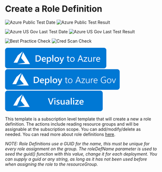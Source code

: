 # Create a Role Definition

![Azure Public Test Date](https://azurequickstartsservice.blob.core.windows.net/badges/subscription-deployments/create-role-def/PublicLastTestDate.svg)
![Azure Public Test Result](https://azurequickstartsservice.blob.core.windows.net/badges/subscription-deployments/create-role-def/PublicDeployment.svg)

![Azure US Gov Last Test Date](https://azurequickstartsservice.blob.core.windows.net/badges/subscription-deployments/create-role-def/FairfaxLastTestDate.svg)
![Azure US Gov Last Test Result](https://azurequickstartsservice.blob.core.windows.net/badges/subscription-deployments/create-role-def/FairfaxDeployment.svg)

![Best Practice Check](https://azurequickstartsservice.blob.core.windows.net/badges/subscription-deployments/create-role-def/BestPracticeResult.svg)
![Cred Scan Check](https://azurequickstartsservice.blob.core.windows.net/badges/subscription-deployments/create-role-def/CredScanResult.svg)

[![Deploy To Azure](https://raw.githubusercontent.com/Azure/azure-quickstart-templates/master/1-CONTRIBUTION-GUIDE/images/deploytoazure.svg?sanitize=true)](https://portal.azure.com/#create/Microsoft.Template/uri/https%3A%2F%2Fraw.githubusercontent.com%2FAzure%2Fazure-quickstart-templates%2Fmaster%2Fsubscription-deployments%2Fcreate-role-def%2Fazuredeploy.json)
[![Deploy To Azure US Gov](https://raw.githubusercontent.com/Azure/azure-quickstart-templates/master/1-CONTRIBUTION-GUIDE/images/deploytoazuregov.svg?sanitize=true)](https://portal.azure.us/#create/Microsoft.Template/uri/https%3A%2F%2Fraw.githubusercontent.com%2FAzure%2Fazure-quickstart-templates%2Fmaster%2Fsubscription-deployments%2Fcreate-role-def%2Fazuredeploy.json)
[![Visualize](https://raw.githubusercontent.com/Azure/azure-quickstart-templates/master/1-CONTRIBUTION-GUIDE/images/visualizebutton.svg?sanitize=true)](http://armviz.io/#/?load=https%3A%2F%2Fraw.githubusercontent.com%2FAzure%2Fazure-quickstart-templates%2Fmaster%2Fsubscription-deployments%2Fcreate-role-def%2Fazuredeploy.json)

This template is a subscription level template that will create a new a role definition.  The actions include reading resource groups and will be assignable at the subscription scope.  You can add/modify/delete as needed.  You can read more about role definitions [here](https://docs.microsoft.com/en-us/azure/role-based-access-control/role-definitions).

*NOTE: Role Definitions use a GUID for the name, this must be unique for every role assignment on the group.  The roleDefName parameter is used to seed the guid() function with this value, change it for each deployment.  You can supply a guid or any string, as long as it has not been used before when assigning the role to the resourceGroup.*
